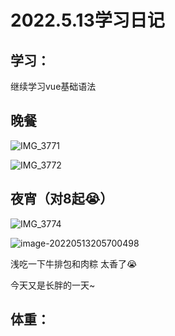 # 2022.5.13学习日记

## 学习：

继续学习vue基础语法

## 晚餐

![IMG_3771](https://ypyun-cdn.u1n1.com/img/picgo/2022/05/13/20220513205616.JPG)

![IMG_3772](https://ypyun-cdn.u1n1.com/img/picgo/2022/05/13/20220513205617.JPG)

## 夜宵（对8起😭）

![IMG_3774](https://ypyun-cdn.u1n1.com/img/picgo/2022/05/13/20220513205652.jpeg)

![image-20220513205700498](https://ypyun-cdn.u1n1.com/img/picgo/2022/05/13/20220513205700.png)

浅吃一下牛排包和肉粽 太香了😭

今天又是长胖的一天~

## 体重：

